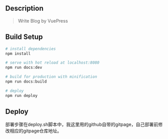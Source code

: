 ## Description

> Write Blog by VuePress

## Build Setup

``` bash
# install dependencies
npm install

# serve with hot reload at localhost:8080
npm run docs:dev

# build for production with minification
npm run docs:build

# deploy
npm run deploy
```

## Deploy
部署步骤在deploy.sh脚本中，我这里用的github自带的gitpage，自己部署前修改相应的gitpage仓库地址。
